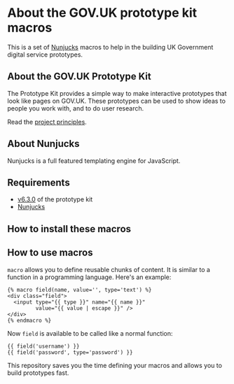 # About the GOV.UK prototype kit macros
This is a set of [Nunjucks](https://mozilla.github.io/nunjucks/) macros to help in the building UK Government digital service prototypes.

## About the GOV.UK Prototype Kit

The Prototype Kit provides a simple way to make interactive prototypes that look like pages on GOV.UK. These prototypes can be used to show ideas to people you work with, and to do user research.

Read the [project principles](https://govuk-prototype-kit.herokuapp.com/docs/principles).

## About Nunjucks

Nunjucks is a full featured templating engine for JavaScript. 

## Requirements
- [v6.3.0](https://github.com/alphagov/govuk-prototype-kit/tree/v6.3.0) of the prototype kit
- [Nunjucks](https://mozilla.github.io/nunjucks/)

## How to install these macros


## How to use macros

`macro` allows you to define reusable chunks of content. It is similar to a function in a programming language. Here's an example:

```
{% macro field(name, value='', type='text') %}
<div class="field">
  <input type="{{ type }}" name="{{ name }}"
         value="{{ value | escape }}" />
</div>
{% endmacro %}
```

Now `field` is available to be called like a normal function:

```
{{ field('username') }}
{{ field('password', type='password') }}
```

This repository saves you the time defining your macros and allows you to build prototypes fast.
